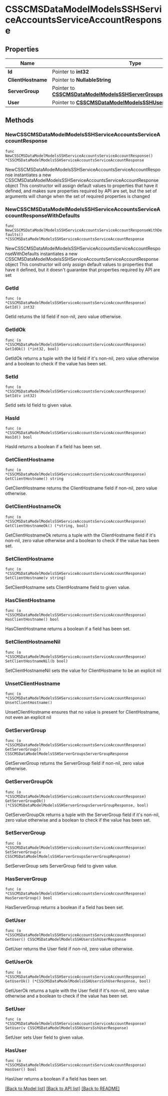 # CSSCMSDataModelModelsSSHServiceAccountsServiceAccountResponse

## Properties

Name | Type | Description | Notes
------------ | ------------- | ------------- | -------------
**Id** | Pointer to **int32** |  | [optional] 
**ClientHostname** | Pointer to **NullableString** |  | [optional] 
**ServerGroup** | Pointer to [**CSSCMSDataModelModelsSSHServerGroupsServerGroupResponse**](CSSCMSDataModelModelsSSHServerGroupsServerGroupResponse.md) |  | [optional] 
**User** | Pointer to [**CSSCMSDataModelModelsSSHUsersSshUserResponse**](CSSCMSDataModelModelsSSHUsersSshUserResponse.md) |  | [optional] 

## Methods

### NewCSSCMSDataModelModelsSSHServiceAccountsServiceAccountResponse

`func NewCSSCMSDataModelModelsSSHServiceAccountsServiceAccountResponse() *CSSCMSDataModelModelsSSHServiceAccountsServiceAccountResponse`

NewCSSCMSDataModelModelsSSHServiceAccountsServiceAccountResponse instantiates a new CSSCMSDataModelModelsSSHServiceAccountsServiceAccountResponse object
This constructor will assign default values to properties that have it defined,
and makes sure properties required by API are set, but the set of arguments
will change when the set of required properties is changed

### NewCSSCMSDataModelModelsSSHServiceAccountsServiceAccountResponseWithDefaults

`func NewCSSCMSDataModelModelsSSHServiceAccountsServiceAccountResponseWithDefaults() *CSSCMSDataModelModelsSSHServiceAccountsServiceAccountResponse`

NewCSSCMSDataModelModelsSSHServiceAccountsServiceAccountResponseWithDefaults instantiates a new CSSCMSDataModelModelsSSHServiceAccountsServiceAccountResponse object
This constructor will only assign default values to properties that have it defined,
but it doesn't guarantee that properties required by API are set

### GetId

`func (o *CSSCMSDataModelModelsSSHServiceAccountsServiceAccountResponse) GetId() int32`

GetId returns the Id field if non-nil, zero value otherwise.

### GetIdOk

`func (o *CSSCMSDataModelModelsSSHServiceAccountsServiceAccountResponse) GetIdOk() (*int32, bool)`

GetIdOk returns a tuple with the Id field if it's non-nil, zero value otherwise
and a boolean to check if the value has been set.

### SetId

`func (o *CSSCMSDataModelModelsSSHServiceAccountsServiceAccountResponse) SetId(v int32)`

SetId sets Id field to given value.

### HasId

`func (o *CSSCMSDataModelModelsSSHServiceAccountsServiceAccountResponse) HasId() bool`

HasId returns a boolean if a field has been set.

### GetClientHostname

`func (o *CSSCMSDataModelModelsSSHServiceAccountsServiceAccountResponse) GetClientHostname() string`

GetClientHostname returns the ClientHostname field if non-nil, zero value otherwise.

### GetClientHostnameOk

`func (o *CSSCMSDataModelModelsSSHServiceAccountsServiceAccountResponse) GetClientHostnameOk() (*string, bool)`

GetClientHostnameOk returns a tuple with the ClientHostname field if it's non-nil, zero value otherwise
and a boolean to check if the value has been set.

### SetClientHostname

`func (o *CSSCMSDataModelModelsSSHServiceAccountsServiceAccountResponse) SetClientHostname(v string)`

SetClientHostname sets ClientHostname field to given value.

### HasClientHostname

`func (o *CSSCMSDataModelModelsSSHServiceAccountsServiceAccountResponse) HasClientHostname() bool`

HasClientHostname returns a boolean if a field has been set.

### SetClientHostnameNil

`func (o *CSSCMSDataModelModelsSSHServiceAccountsServiceAccountResponse) SetClientHostnameNil(b bool)`

 SetClientHostnameNil sets the value for ClientHostname to be an explicit nil

### UnsetClientHostname
`func (o *CSSCMSDataModelModelsSSHServiceAccountsServiceAccountResponse) UnsetClientHostname()`

UnsetClientHostname ensures that no value is present for ClientHostname, not even an explicit nil
### GetServerGroup

`func (o *CSSCMSDataModelModelsSSHServiceAccountsServiceAccountResponse) GetServerGroup() CSSCMSDataModelModelsSSHServerGroupsServerGroupResponse`

GetServerGroup returns the ServerGroup field if non-nil, zero value otherwise.

### GetServerGroupOk

`func (o *CSSCMSDataModelModelsSSHServiceAccountsServiceAccountResponse) GetServerGroupOk() (*CSSCMSDataModelModelsSSHServerGroupsServerGroupResponse, bool)`

GetServerGroupOk returns a tuple with the ServerGroup field if it's non-nil, zero value otherwise
and a boolean to check if the value has been set.

### SetServerGroup

`func (o *CSSCMSDataModelModelsSSHServiceAccountsServiceAccountResponse) SetServerGroup(v CSSCMSDataModelModelsSSHServerGroupsServerGroupResponse)`

SetServerGroup sets ServerGroup field to given value.

### HasServerGroup

`func (o *CSSCMSDataModelModelsSSHServiceAccountsServiceAccountResponse) HasServerGroup() bool`

HasServerGroup returns a boolean if a field has been set.

### GetUser

`func (o *CSSCMSDataModelModelsSSHServiceAccountsServiceAccountResponse) GetUser() CSSCMSDataModelModelsSSHUsersSshUserResponse`

GetUser returns the User field if non-nil, zero value otherwise.

### GetUserOk

`func (o *CSSCMSDataModelModelsSSHServiceAccountsServiceAccountResponse) GetUserOk() (*CSSCMSDataModelModelsSSHUsersSshUserResponse, bool)`

GetUserOk returns a tuple with the User field if it's non-nil, zero value otherwise
and a boolean to check if the value has been set.

### SetUser

`func (o *CSSCMSDataModelModelsSSHServiceAccountsServiceAccountResponse) SetUser(v CSSCMSDataModelModelsSSHUsersSshUserResponse)`

SetUser sets User field to given value.

### HasUser

`func (o *CSSCMSDataModelModelsSSHServiceAccountsServiceAccountResponse) HasUser() bool`

HasUser returns a boolean if a field has been set.


[[Back to Model list]](../README.md#documentation-for-models) [[Back to API list]](../README.md#documentation-for-api-endpoints) [[Back to README]](../README.md)


